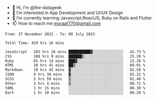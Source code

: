 - 👋 Hi, I’m @the-datageek
- 👀 I’m interested in App Development and UI/UX Design
- 🌱 I’m currently learning Javascript,ReactJS, Ruby on Rails and Flutter
- 📫 How to reach me moraaf770@gmail.com

<!---
the-datageek/the-datageek is a ✨ special ✨ repository because its `README.md` (this file) appears on your GitHub profile.
You can click the Preview link to take a look at your changes.
--->
<!--START_SECTION:waka-->

```txt
From: 27 November 2022 - To: 08 July 2023

Total Time: 429 hrs 16 mins

JavaScript   183 hrs 26 mins ██████████▓░░░░░░░░░░░░░░   42.73 %
CSS          108 hrs 9 mins  ██████▒░░░░░░░░░░░░░░░░░░   25.20 %
Ruby         65 hrs 14 mins  ███▓░░░░░░░░░░░░░░░░░░░░░   15.20 %
HTML         38 hrs 41 mins  ██▒░░░░░░░░░░░░░░░░░░░░░░   09.01 %
Markdown     10 hrs 42 mins  ▓░░░░░░░░░░░░░░░░░░░░░░░░   02.50 %
JSON         9 hrs 30 mins   ▓░░░░░░░░░░░░░░░░░░░░░░░░   02.22 %
SCSS         5 hrs 59 mins   ▒░░░░░░░░░░░░░░░░░░░░░░░░   01.40 %
Other        3 hrs 4 mins    ▒░░░░░░░░░░░░░░░░░░░░░░░░   00.72 %
YAML         1 hr 15 mins    ░░░░░░░░░░░░░░░░░░░░░░░░░   00.30 %
Dart         1 hr 10 mins    ░░░░░░░░░░░░░░░░░░░░░░░░░   00.28 %
```

<!--END_SECTION:waka-->
